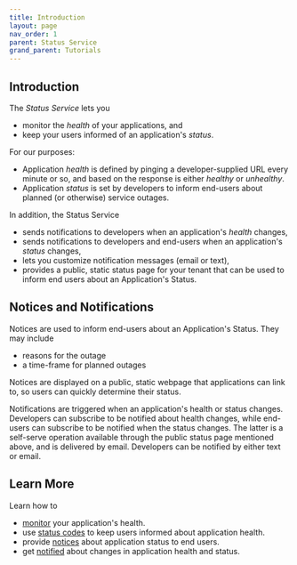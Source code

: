```yaml
---
title: Introduction
layout: page
nav_order: 1
parent: Status Service
grand_parent: Tutorials
---
```


## Introduction

The _Status Service_ lets you

- monitor the _health_ of your applications, and
- keep your users informed of an application's _status_.

For our purposes:

- Application _health_ is defined by pinging a developer-supplied URL every minute or so, and based on the response is either _healthy_ or _unhealthy_.
- Application _status_ is set by developers to inform end-users about planned (or otherwise) service outages.

In addition, the Status Service

- sends notifications to developers when an application's _health_ changes,
- sends notifications to developers and end-users when an application's _status_ changes,
- lets you customize notification messages (email or text),
- provides a public, static status page for your tenant that can be used to inform end users about an Application's Status.

## Notices and Notifications

Notices are used to inform end-users about an Application's Status. They may include

- reasons for the outage
- a time-frame for planned outages

Notices are displayed on a public, static webpage that applications can link to, so users can quickly determine their status.

Notifications are triggered when an application's health or status changes. Developers can subscribe to be notified about health changes, while end-users can subscribe to be notified when the status changes. The latter is a self-serve operation available through the public status page mentioned above, and is delivered by email. Developers can be notified by either text or email.

## Learn More

Learn how to

- [monitor](/adsp-monorepo/tutorials/status-service/health.html) your application's health.
- use [status codes](/adsp-monorepo/tutorials/status-service/status.html) to keep users informed about application health.
- provide [notices](/adsp-monorepo/tutorials/status-service/notices.html) about application status to end users.
- get [notified](/adsp-monorepo/tutorials/status-service/notifications.html) about changes in application health and status.
